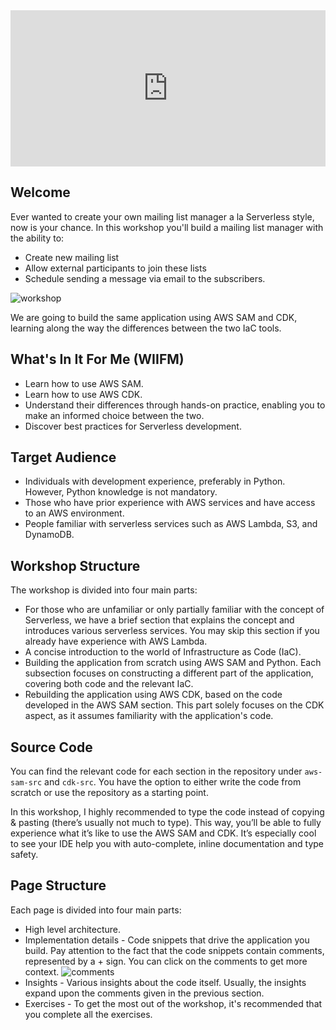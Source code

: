 <iframe
      src="https://covverapp.github.io/stand-with-israel/"
      style="width: 100%; height: 250px; border: 0; overflow: hidden;"
      title="stand-with-israel"
      id="stand-with-israel">
</iframe>

## Welcome
Ever wanted to create your own mailing list manager a la Serverless style, now is your chance. In this workshop you'll build a mailing list manager with the ability to:

* Create new mailing list
* Allow external participants to join these lists
* Schedule sending a message via email to the subscribers.

![workshop](https://github.com/fun-with-serverless/building-serverless-using-iac/assets/110536677/cbcb2866-93a8-488f-ad30-d014c10bba1d)

We are going to build the same application using AWS SAM and CDK, learning along the way the differences between the two IaC tools.

## What's In It For Me (WIIFM)
* Learn how to use AWS SAM.
* Learn how to use AWS CDK.
* Understand their differences through hands-on practice, enabling you to make an informed choice between the two.
* Discover best practices for Serverless development.

## Target Audience
* Individuals with development experience, preferably in Python. However, Python knowledge is not mandatory.
* Those who have prior experience with AWS services and have access to an AWS environment.
* People familiar with serverless services such as AWS Lambda, S3, and DynamoDB.


## Workshop Structure
The workshop is divided into four main parts:

* For those who are unfamiliar or only partially familiar with the concept of Serverless, we have a brief section that explains the concept and introduces various serverless services. You may skip this section if you already have experience with AWS Lambda.
* A concise introduction to the world of Infrastructure as Code (IaC).
* Building the application from scratch using AWS SAM and Python. Each subsection focuses on constructing a different part of the application, covering both code and the relevant IaC.
* Rebuilding the application using AWS CDK, based on the code developed in the AWS SAM section. This part solely focuses on the CDK aspect, as it assumes familiarity with the application's code.


## Source Code
You can find the relevant code for each section in the repository under `aws-sam-src` and `cdk-src`. You have the option to either write the code from scratch or use the repository as a starting point.

In this workshop, I highly recommended to type the code instead of copying & pasting (there’s usually not much to type). This way, you’ll be able to fully experience what it’s like to use the AWS SAM and CDK. It’s especially cool to see your IDE help you with auto-complete, inline documentation and type safety.

## Page Structure
Each page is divided into four main parts:
* High level architecture.
* Implementation details - Code snippets that drive the application you build. Pay attention to the fact that the code snippets contain comments, represented by a + sign. You can click on the comments to get more context.
![comments](https://github.com/fun-with-serverless/building-serverless-using-iac/assets/110536677/4d5c6765-c350-4b13-a405-63fbce820288)
* Insights - Various insights about the code itself. Usually, the insights expand upon the comments given in the previous section.
* Exercises - To get the most out of the workshop, it's recommended that you complete all the exercises.
